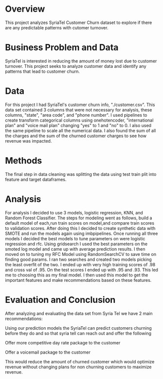 # **Overview**

This project analyzes SyriaTel Customer Churn dataset to explore if there are any predictable patterns with cutomer turnover.

# **Business Problem and Data**

SyriaTel is interested in reducing the amount of money lost due to customer turnover. This project seeks to analyze customer data and identify any patterns that lead to customer churn.

# **Data**

For this project I had SyriaTel's customer churn info, "./customer.csv". This data set contained 3 columns that were not necessary for analysis, these columns, "state", "area code", and "phone number". I used pipelines to create transform categorical columns using onehotencoder, "international plan" and "voice mail plan" changing "yes" to 1 and "no" to 0. I also used the same pipeline to scale all the numerical data. I also found the sum of all the charges and the sum of the churned customer charges to see how revenue was impacted.

# **Methods**

The final step in data cleaning was splitting the data using test train plit into feature and target dataframes.

# **Analysis**

For analysis I decided to use 3 models, logistic regression, KNN, and Random Forest Classifier. The steps for modeling went as follows, build a default model of each,run train scores on model,and compare train scores to validation scores. After doing this I decided to create synthetic data with SMOTE and run the models again using imbpipelines. Once running all three models I decided the best models to tune parameters on were logistic regression and rfc. Using gridsearch I used the best parameters on the smoted log model and came up with average prediction results. I then moved on to tuning my RFC Model using RandomSearchCV to save time on finding good params. I ran two searches and created two models picking the least overfit of the two. I ended up with very high training scores of .98 and cross val of .95. On the test scores I ended up with .95 and .93. This led me to choosing this as my final model. I then used this model to get the important features and make recommendations based on these features.

# **Evaluation and Conclusion**

After analyzing and evaluating the data set from Syria Tel we have 2 main recommendations:

Using our prediction models the SyriaTel can predict customers churning before they do and so that syria tell can reach out and offer the following

Offer more competitive day rate package to the customer

Offer a voicemail package to the customer

This would reduce the amount of churned customer which would optimize revenue without changing plans for non churning customers to maximize revenue.
